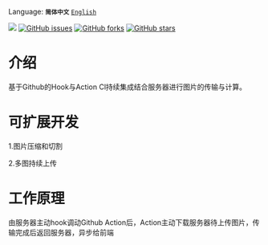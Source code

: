 Language: 
**`简体中文`** 
[`English`](https://github.com/Mlikiowa/GithubFile/blob/dev/README_EN.md)


[![](https://img.shields.io/github/license/MliKiowa/GithubFile?style=flat-square)](https://github.com/MliKiowa/GithubFile/blob/master/LICENSE)
[![GitHub issues](https://img.shields.io/github/issues/MliKiowa/GithubFile?style=flat-square)](https://github.com/MliKiowa/GithubFile/issues)
[![GitHub forks](https://img.shields.io/github/forks/MliKiowa/GithubFile?style=flat-square)](https://github.com/MliKiowa/GithubFile/network)
[![GitHub stars](https://img.shields.io/github/stars/MliKiowa/GithubFile?style=flat-square)](https://github.com/MliKiowa/GithubFile/stargazers)

# 介绍
基于Github的Hook与Action Cl持续集成结合服务器进行图片的传输与计算。

# 可扩展开发
1.图片压缩和切割

2.多图持续上传

# 工作原理
由服务器主动hook调动Github Action后，Action主动下载服务器待上传图片，传输完成后返回服务器，异步给前端
